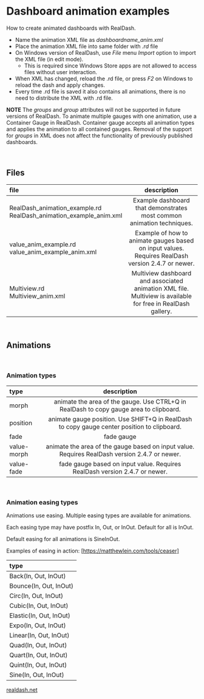 # **Dashboard animation examples**

How to create animated dashboards with RealDash.

- Name the animation XML file as *dashboardname_anim.xml*
- Place the animation XML file into same folder with *.rd* file
- On Windows version of RealDash, use *File* menu *Import* option to import the XML file (in edit mode).
	* This is required since Windows Store apps are not allowed to access files without user interaction.
- When XML has changed, reload the .rd file, or press *F2* on Windows to reload the dash and apply changes.
- Every time .rd file is saved it also contains all animations, there is no need to distribute the XML with .rd file.

**NOTE** 
The *groups* and *group* attributes will not be supported in future versions of RealDash. To animate multiple gauges with one animation, use a Container Gauge in RealDash. Container gauge accepts all animation types and applies the animation to all contained gauges. Removal of the support for *groups* in XML does not affect the functionality of previously published dashboards.


&nbsp;
## **Files**
| file | description |
|:--------|:----------:|
| RealDash_animation_example.rd</br>RealDash_animation_example_anim.xml | Example dashboard that demonstrates most common animation techniques. |
| value_anim_example.rd</br>value_anim_example_anim.xml | Example of how to animate gauges based on input values. Requires RealDash version 2.4.7 or newer. |
| Multiview.rd</br>Multiview_anim.xml | Multiview dashboard and associated animation XML file. Multiview is available for free in RealDash gallery. |


&nbsp;
## **Animations**

&nbsp;
### **Animation types**
| type | description |
|:--------|:----------:|
| morph | animate the area of the gauge. Use CTRL+Q in RealDash to copy gauge area to clipboard. |
| position | animate gauge position. Use SHIFT+Q in RealDash to copy gauge center position to clipboard. |
| fade | fade gauge |
| value-morph | animate the area of the gauge based on input value. Requires RealDash version 2.4.7 or newer. |
| value-fade | fade gauge based on input value. Requires RealDash version 2.4.7 or newer. |


&nbsp;
### **Animation easing types**
Animations use easing. Multiple easing types are available for animations.

Each easing type may have postfix In, Out, or InOut. Default for all is InOut.

Default easing for all animations is SineInOut.

Examples of easing in action: [https://matthewlein.com/tools/ceaser]

| type |
|:--------|
| Back(In, Out, InOut) |
| Bounce(In, Out, InOut) |
| Circ(In, Out, InOut) |
| Cubic(In, Out, InOut) |
| Elastic(In, Out, InOut) |
| Expo(In, Out, InOut) |
| Linear(In, Out, InOut) |
| Quad(In, Out, InOut) |
| Quart(In, Out, InOut) |
| Quint(In, Out, InOut) |
| Sine(In, Out, InOut) |


[realdash.net](https://www.realdash.net)

